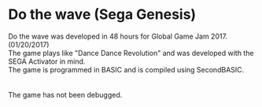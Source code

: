 # Do the wave (Sega Genesis)
Do the wave was developed in 48 hours for Global Game Jam 2017. (01/20/2017)<br />
The game plays like "Dance Dance Revolution" and was developed with the SEGA Activator in mind.<br />
The game is programmed in BASIC and is compiled using SecondBASIC.<br />
<br /><br />
The game has not been debugged.
